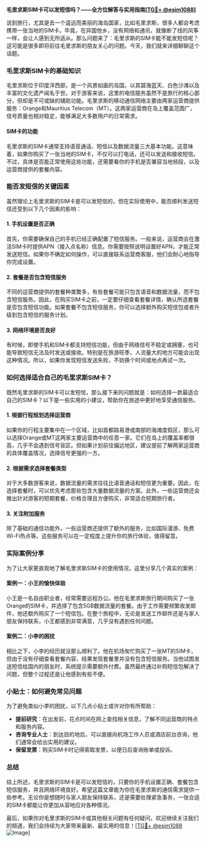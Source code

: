 **毛里求斯SIM卡可以发短信吗？——全方位解答与实用指南[[TG💪+ @esim1088](https://t.me/s/esim1088)]**

说到旅行，尤其是去一个遥远而美丽的海岛国家，比如毛里求斯，很多人都会考虑携带一张当地的SIM卡。毕竟，在异国他乡，没有网络和通讯，就像断了线的风筝一样，会让人感到无所适从。那么问题来了：毛里求斯的SIM卡能不能发短信呢？这可能是很多即将前往毛里求斯的朋友关心的问题。今天，我们就来详细聊聊这个话题。

### 毛里求斯SIM卡的基础知识

毛里求斯位于印度洋西部，是一个风景如画的岛国，以其碧海蓝天、白色沙滩以及丰富的文化遗产闻名于世。对于游客来说，这里的电信服务虽然不是旅行的核心部分，但却是不可或缺的辅助功能。毛里求斯的移动通信网络主要由两家运营商提供服务：Orange和Mauritius Telecom（MT）。这两家运营商在岛上覆盖范围广，信号质量也相对稳定，能够满足大多数用户的日常需求。

#### SIM卡的功能

毛里求斯的SIM卡通常支持语音通话、短信以及数据流量三大基本功能。这意味着，如果你购买了一张当地的SIM卡，不仅可以打电话，还可以发送和接收短信。不过，具体是否能正常使用这些功能，还需要看你的手机是否兼容当地频段，以及运营商提供的套餐内容。

### 能否发短信的关键因素

虽然理论上毛里求斯的SIM卡是可以发短信的，但在实际使用中，能否顺利发送短信还受到以下几个因素的影响：

#### 1. 手机设置是否正确

首先，你需要确保自己的手机已经正确配置了短信服务。一般来说，运营商会在激活SIM卡时提供APN（接入点名称）信息。你需要按照说明设置好APN，才能正常发送短信。如果你不确定如何操作，可以直接联系运营商客服，他们会耐心地指导你完成设置。

#### 2. 套餐是否包含短信服务

不同的运营商提供的套餐种类繁多，有些套餐可能只包含语音和数据流量，而不包含短信服务。因此，在购买SIM卡之前，一定要仔细查看套餐详情，确认所选套餐是否包含短信功能。如果套餐不包含短信服务，你可以选择额外购买短信包或者升级到包含短信的服务计划。

#### 3. 网络环境是否良好

有时候，即使手机和SIM卡都支持短信功能，但由于网络信号不稳定或拥塞，也可能导致短信无法及时发送或接收。特别是在旅游旺季，人流量大的地方可能会出现这种情况。所以，如果你发现短信发送失败，不妨换个时间或地点再试一次。

### 如何选择适合自己的毛里求斯SIM卡？

既然毛里求斯的SIM卡可以发短信，那么接下来的问题就是：如何选择一款最适合自己的SIM卡？以下是一些实用的小建议，帮助你在旅途中更好地享受通信服务。

#### 1. 根据行程规划选择运营商

如果你的行程主要集中在一个区域，比如首都路易港或南部的海滩度假区，那么可以选择Orange或MT这两家主要运营商中的任意一家。它们在岛上的覆盖率都很高，几乎不会遇到信号盲区。但如果计划前往偏远地区，建议提前了解两家运营商的具体覆盖情况，选择信号更强的一方。

#### 2. 根据需求选择套餐类型

对于大多数游客来说，数据流量的需求往往比语音通话和短信更为重要。因此，在选择套餐时，可以优先考虑那些包含大量数据流量的方案。此外，一些运营商还会推出针对游客的短期套餐，价格合理且方便购买，非常适合短期旅行者。

#### 3. 关注附加服务

除了基础的通信功能外，一些运营商还提供了额外的服务，比如国际漫游、免费Wi-Fi热点等。这些服务可以在一定程度上提升你的旅行体验，值得留意。

### 实际案例分享

为了让大家更直观地了解毛里求斯SIM卡的使用情况，这里分享几个真实的案例：

#### 案例一：小王的愉快体验

小王是一名自由职业者，经常需要远程办公。他在毛里求斯旅行期间购买了一张Orange的SIM卡，并选择了包含5GB数据流量的套餐。由于工作需要频繁收发邮件，他还额外购买了一个短信包。在整个旅程中，无论是发送工作邮件还是与家人朋友保持联系，小王都感到非常满意，几乎没有遇到任何问题。

#### 案例二：小李的困扰

相比之下，小李的经历就没那么顺利了。他在机场匆忙购买了一张MT的SIM卡，但由于没有仔细查看套餐内容，结果发现套餐里并没有包含短信服务。当他试图发送短信给国内的朋友时，系统提示需要额外付费。虽然最终通过补购短信包解决了问题，但整个过程还是让他感到有些不便。

### 小贴士：如何避免常见问题

为了避免类似小李的困扰，以下几点小贴士或许对你有所帮助：

- **提前研究**：在出发前，花点时间在网上查找相关信息，了解不同运营商的特点和服务内容。
- **咨询专业人士**：到达目的地后，可以直接向机场工作人员或酒店前台咨询，他们通常会给出实用的建议。
- **保留发票**：购买SIM卡时记得索取发票，以便日后查询账单或投诉。

### 总结

综上所述，毛里求斯的SIM卡是可以发短信的，只要你的手机设置正确、套餐包含短信服务，并且网络环境良好。希望这篇文章能为你在毛里求斯的通信需求提供一些参考。无论你是想随时与家人朋友保持联系，还是需要处理紧急事务，一张合适的SIM卡都能让你更加从容地应对各种情况。

最后，如果你对毛里求斯的SIM卡或其他相关问题有任何疑问，欢迎继续关注我们的频道，我们会持续为大家带来最新、最实用的信息！[[TG💪+ @esim1088](https://t.me/s/esim1088) ![Image](https://i.postimg.cc/4NQfJmqS/Snipaste-2025-05-13-00-14-12.png)]